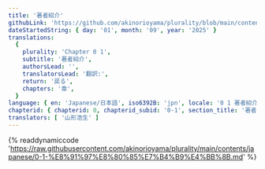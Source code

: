 ```yaml
---
title: '著者紹介'
githubLink: 'https://github.com/akinorioyama/plurality/blob/main/contents/japanese/0-1-%E8%91%97%E8%80%85%E7%B4%B9%E4%BB%8B.md'
dateStartedString: { day: '01', month: '09', year: '2025' }
translations:
  {
    plurality: 'Chapter 0 1',
    subtitle: '著者紹介',
    authorsLead: '',
    translatorsLead: '翻訳:',
    return: '戻る',
    chapters: '章',
  }
language: { en: 'Japanese/日本語', iso6392B: 'jpn', locale: '0 1 著者紹介' }
chapterid: { chapterid: 0, chapterid_subid: '0-1', section_title: '著者紹介' }
translators: [ '山形浩生' ]
---
```

{% readdynamiccode 'https://raw.githubusercontent.com/akinorioyama/plurality/main/contents/japanese/0-1-%E8%91%97%E8%80%85%E7%B4%B9%E4%BB%8B.md' %}
